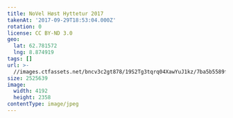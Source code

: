 ```yaml
---
title: NoVel Høst Hyttetur 2017
takenAt: '2017-09-29T18:53:04.000Z'
rotation: 0
license: CC BY-ND 3.0
geo:
  lat: 62.781572
  lng: 8.874919
tags: []
url: >-
  //images.ctfassets.net/bncv3c2gt878/19S2Tg3tqrq04XawYuJ1kz/7ba5b5589ff8c608e8535fef2d7a53df/novel-hst-hyttetur-2017_36727305414_o
size: 2525639
image:
  width: 4192
  height: 2358
contentType: image/jpeg
---
```


